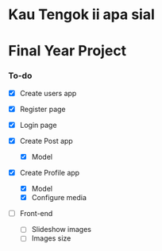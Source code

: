 # Kau Tengok ii apa sial
# Final Year Project
### To-do
- [x]  Create users app
  - [x] Register page
  - [x] Login page

- [x] Create Post app
  - [x] Model


- [x] Create Profile app
  - [x] Model
  - [x] Configure media

- [ ] Front-end
  - [ ] Slideshow images
  - [ ] Images size

